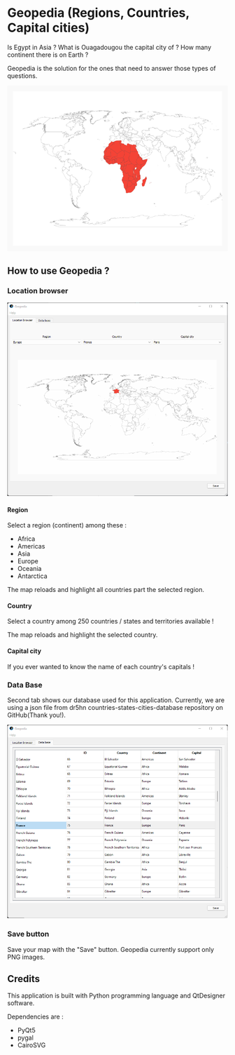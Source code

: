 # Geopedia (Regions, Countries, Capital cities)
Is Egypt in Asia ? What is Ouagadougou the capital city of ? How many continent there is on Earth ?

Geopedia is the solution for the ones that need to answer those types of questions.

![region-gif](readme/region-gif.gif)

## How to use Geopedia ?
### Location browser

![Location-browser](readme/geopedia-main-screen.png)

#### Region
Select a region (continent) among these :

- Africa
- Americas
- Asia
- Europe
- Oceania
- Antarctica

The map reloads and highlight all countries part the selected region.

#### Country
Select a country among 250 countries / states and territories available !

The map reloads and highlight the selected country.

#### Capital city
If you ever wanted to know the name of each country's capitals !

### Data Base 
Second tab shows our database used for this application. Currently, we are using a json file from dr5hn
countries-states-cities-database repository on GitHub(Thank you!).

![Data-base](readme/geopedia-database-screen.png)

### Save button 
Save your map with the "Save" button. Geopedia currently support only PNG images.

## Credits 
This application is built with Python programming language and QtDesigner software.

Dependencies are :

- PyQt5
- pygal
- CairoSVG